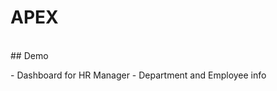 <!-- .slide: data-background="#31406b" -->
# <span class="white">APEX</span>

</br>
## <span class="white">Demo</span>
<p class="white-list"></p>
- Dashboard for HR Manager
- Department and Employee info
